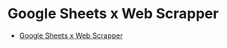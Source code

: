 <!-- generated by markdown-notes-tree -->

# Google Sheets x Web Scrapper

<!-- optional markdown-notes-tree directory description starts here -->

<!-- optional markdown-notes-tree directory description ends here -->

- [Google Sheets x Web Scrapper](GSheets_WebScrapper.md)
